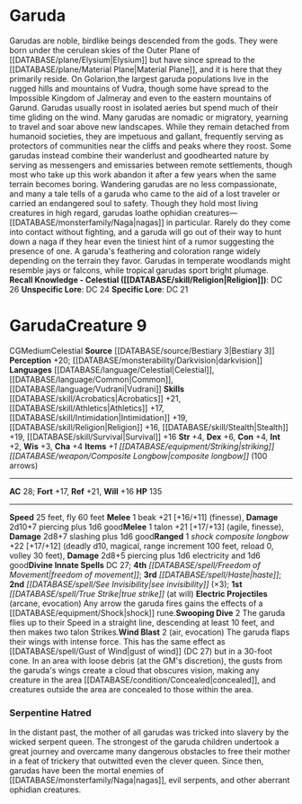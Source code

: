 ﻿---
ac: '28'
alignment: CG
charisma: '+4'
constitution: '+4'
creature_ability:
- Electric Projectiles
- Swooping Dive
- Wind Blast
dexterity: '+6'
fly_speed: '60'
fortitude: '+17'
hp: '135'
id: '1162'
intelligence: '+2'
land_speed: '25'
language:
- '[[DATABASE/language/Celestial|Celestial]]'
- '[[DATABASE/language/Common|Common]]'
- '[[DATABASE/language/Vudrani|Vudrani]]'
level: '9'
max_speed: '60'
name: Garuda
perception: '+20'
rarity: Common
reflex: '+21'
sense:
- '[[DATABASE/monsterability/Darkvision|darkvision]]'
size: Medium
skill:
- '[[DATABASE/skill/Acrobatics|Acrobatics]] +21'
- '[[DATABASE/skill/Athletics|Athletics]] +17'
- '[[DATABASE/skill/Intimidation|Intimidation]] +19'
- '[[DATABASE/skill/Religion|Religion]] +16'
- '[[DATABASE/skill/Stealth|Stealth]] +19'
- '[[DATABASE/skill/Survival|Survival]] +16'
source: '[[DATABASE/source/Bestiary 3|Bestiary 3]]'
speed:
- 25 feet
- fly 60 feet
spell:
- '[[DATABASE/spell/Freedom of Movement|Freedom of Movement]]'
- '[[DATABASE/spell/Haste|Haste]]'
- '[[DATABASE/spell/See Invisibility|See Invisibility]]'
- '[[DATABASE/spell/True Strike|True Strike]]'
strength: '+4'
strength_req: '4'
strongest_save:
- Reflex
trait:
- '[[DATABASE/trait/Celestial|Celestial]]'
type: Creature
vision: Darkvision
weakest_save:
- Will
will: '+16'
wisdom: '+3'

---
# Garuda

Garudas are noble, birdlike beings descended from the gods. They were born under the cerulean skies of the Outer Plane of [[DATABASE/plane/Elysium|Elysium]] but have since spread to the [[DATABASE/plane/Material Plane|Material Plane]], and it is here that they primarily reside. On Golarion,the largest garuda populations live in the rugged hills and mountains of Vudra, though some have spread to the Impossible Kingdom of Jalmeray and even to the eastern mountains of Garund.
 Garudas usually roost in isolated aeries but spend much of their time gliding on the wind. Many garudas are nomadic or migratory, yearning to travel and soar above new landscapes. While they remain detached from humanoid societies, they are impetuous and gallant, frequently serving as protectors of communities near the cliffs and peaks where they roost. Some garudas instead combine their wanderlust and goodhearted nature by serving as messengers and emissaries between remote settlements, though most who take up this work abandon it after a few years when the same terrain becomes boring. Wandering garudas are no less compassionate, and many a tale tells of a garuda who came to the aid of a lost traveler or carried an endangered soul to safety.
 Though they hold most living creatures in high regard, garudas loathe ophidian creatures—[[DATABASE/monsterfamily/Naga|nagas]] in particular. Rarely do they come into contact without fighting, and a garuda will go out of their way to hunt down a naga if they hear even the tiniest hint of a rumor suggesting the presence of one.
 A garuda's feathering and coloration range widely depending on the terrain they favor. Garudas in temperate woodlands might resemble jays or falcons, while tropical garudas sport bright plumage.
**Recall Knowledge - Celestial ([[DATABASE/skill/Religion|Religion]])**: DC 26
**Unspecific Lore**: DC 24
**Specific Lore**: DC 21

# Garuda<span class="item-type">Creature 9</span>

<span class="trait-alignment item-trait">CG</span><span class="trait-size item-trait">Medium</span><span class="item-trait">Celestial</span>
**Source** [[DATABASE/source/Bestiary 3|Bestiary 3]]
**Perception** +20; [[DATABASE/monsterability/Darkvision|darkvision]]
**Languages** [[DATABASE/language/Celestial|Celestial]], [[DATABASE/language/Common|Common]], [[DATABASE/language/Vudrani|Vudrani]]
**Skills** [[DATABASE/skill/Acrobatics|Acrobatics]] +21, [[DATABASE/skill/Athletics|Athletics]] +17, [[DATABASE/skill/Intimidation|Intimidation]] +19, [[DATABASE/skill/Religion|Religion]] +16, [[DATABASE/skill/Stealth|Stealth]] +19, [[DATABASE/skill/Survival|Survival]] +16
**Str** +4, **Dex** +6, **Con** +4, **Int** +2, **Wis** +3, **Cha** +4
**Items** _+1 [[DATABASE/equipment/Striking|striking]] [[DATABASE/weapon/Composite Longbow|composite longbow]]_ (100 arrows)

---
**AC** 28; **Fort** +17, **Ref** +21, **Will** +16
**HP** 135

---
**Speed** 25 feet, fly 60 feet
<span class="in-box-ability">**Melee** <span class="action-icon">1</span> beak +21 [+16/+11] (finesse), **Damage** 2d10+7 piercing plus 1d6 good</span><span class="in-box-ability">**Melee** <span class="action-icon">1</span> talon +21 [+17/+13] (agile, finesse), **Damage** 2d8+7 slashing plus 1d6 good</span><span class="in-box-ability">**Ranged** <span class="action-icon">1</span> _shock composite longbow_ +22 [+17/+12] (deadly d10, magical, range increment 100 feet, reload 0, volley 30 feet), **Damage** 2d8+5 piercing plus 1d6 electricity and 1d6 good</span>**Divine Innate Spells** DC 27; **4th** _[[DATABASE/spell/Freedom of Movement|freedom of movement]]_; **3rd** _[[DATABASE/spell/Haste|haste]]_; **2nd** _[[DATABASE/spell/See Invisibility|see invisibility]]_ (×3); **1st** _[[DATABASE/spell/True Strike|true strike]]_ (at will)
<span class="in-box-ability">**Electric Projectiles** (arcane, evocation) Any arrow the garuda fires gains the effects of a [[DATABASE/equipment/Shock|shock]] rune.</span><span class="in-box-ability">**Swooping Dive** <span class="action-icon">2</span> The garuda flies up to their Speed in a straight line, descending at least 10 feet, and then makes two talon Strikes.</span><span class="in-box-ability">**Wind Blast** <span class="action-icon">2</span> (air, evocation) The garuda flaps their wings with intense force. This has the same effect as [[DATABASE/spell/Gust of Wind|gust of wind]] (DC 27) but in a 30-foot cone. In an area with loose debris (at the GM's discretion), the gusts from the garuda's wings create a cloud that obscures vision, making any creature in the area [[DATABASE/condition/Concealed|concealed]], and creatures outside the area are concealed to those within the area.</span>

###  Serpentine Hatred

In the distant past, the mother of all garudas was tricked into slavery by the wicked serpent queen. The strongest of the garuda children undertook a great journey and overcame many dangerous obstacles to free their mother in a feat of trickery that outwitted even the clever queen. Since then, garudas have been the mortal enemies of [[DATABASE/monsterfamily/Naga|nagas]], evil serpents, and other aberrant ophidian creatures.